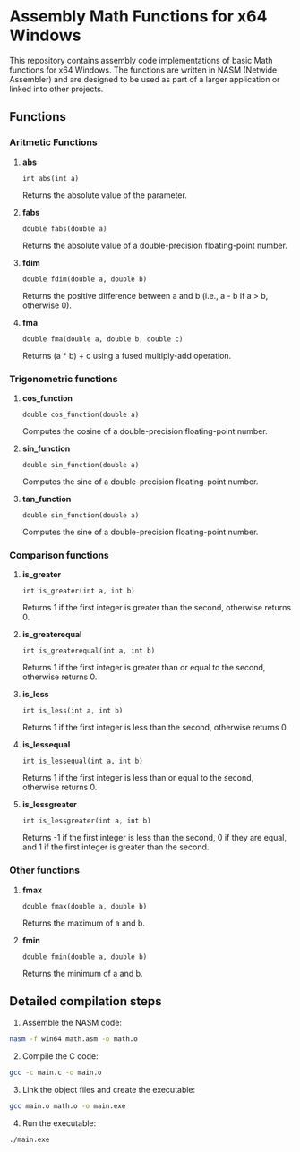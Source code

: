 # Assembly Math Functions for x64 Windows
This repository contains assembly code implementations of basic Math functions for x64 Windows. The functions are written in NASM (Netwide Assembler) and are designed to be used as part of a larger application or linked into other projects.

## Functions

### Aritmetic Functions

1. **abs**
    ```assembly
    int abs(int a)
    ```
    Returns the absolute value of the parameter.

2. **fabs**
    ```assembly
    double fabs(double a)
    ```
    Returns the absolute value of a double-precision floating-point number.

3. **fdim**
    ```assembly
    double fdim(double a, double b)
    ```
    Returns the positive difference between a and b (i.e., a - b if a > b, otherwise 0).

4. **fma**
    ```assembly
    double fma(double a, double b, double c)
    ```
    Returns (a * b) + c using a fused multiply-add operation.

### Trigonometric functions
1. **cos_function**
    ```assembly
    double cos_function(double a)
    ```
    Computes the cosine of a double-precision floating-point number.

2. **sin_function**
    ```assembly
    double sin_function(double a)
    ```
    Computes the sine of a double-precision floating-point number.

3. **tan_function**
    ```assembly
    double sin_function(double a)
    ```
    Computes the sine of a double-precision floating-point number.

### Comparison functions
1. **is_greater**
    ```assembly
    int is_greater(int a, int b)
    ```
    Returns 1 if the first integer is greater than the second, otherwise returns 0.

2. **is_greaterequal**
    ```assembly
    int is_greaterequal(int a, int b)
    ```
    Returns 1 if the first integer is greater than or equal to the second, otherwise returns 0.

3. **is_less**
    ```assembly
    int is_less(int a, int b)
    ```
    Returns 1 if the first integer is less than the second, otherwise returns 0.

4. **is_lessequal**
    ```assembly
    int is_lessequal(int a, int b)
    ```
    Returns 1 if the first integer is less than or equal to the second, otherwise returns 0.

5. **is_lessgreater**
    ```assembly
    int is_lessgreater(int a, int b)
    ```
    Returns -1 if the first integer is less than the second, 0 if they are equal, and 1 if the first integer is greater than the second.

### Other functions

1. **fmax**
    ```assembly
    double fmax(double a, double b)
    ```
    Returns the maximum of a and b.

2. **fmin**
    ```assembly
    double fmin(double a, double b)
    ```
    Returns the minimum of a and b.

## Detailed compilation steps
1. Assemble the NASM code:
```sh
nasm -f win64 math.asm -o math.o
```
2. Compile the C code:
```sh
gcc -c main.c -o main.o
```
3. Link the object files and create the executable:
```sh
gcc main.o math.o -o main.exe
```
4. Run the executable:
```sh
./main.exe
```
